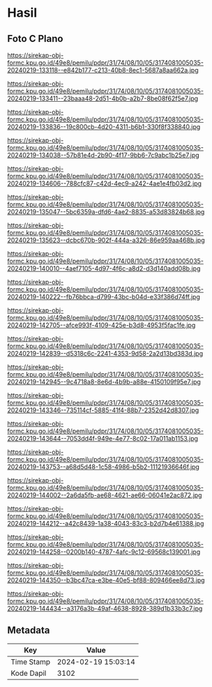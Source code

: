 # Hasil

## Foto C Plano

https://sirekap-obj-formc.kpu.go.id/49e8/pemilu/pdpr/31/74/08/10/05/3174081005035-20240219-133118--e842b177-c213-40b8-8ec1-5687a8aa662a.jpg

https://sirekap-obj-formc.kpu.go.id/49e8/pemilu/pdpr/31/74/08/10/05/3174081005035-20240219-133411--23baaa48-2d51-4b0b-a2b7-8be08f62f5e7.jpg

https://sirekap-obj-formc.kpu.go.id/49e8/pemilu/pdpr/31/74/08/10/05/3174081005035-20240219-133836--19c800cb-4d20-4311-b6b1-330f8f338840.jpg

https://sirekap-obj-formc.kpu.go.id/49e8/pemilu/pdpr/31/74/08/10/05/3174081005035-20240219-134038--57b81e4d-2b90-4f17-9bb6-7c9abc1b25e7.jpg

https://sirekap-obj-formc.kpu.go.id/49e8/pemilu/pdpr/31/74/08/10/05/3174081005035-20240219-134606--788cfc87-c42d-4ec9-a242-4ae1e4fb03d2.jpg

https://sirekap-obj-formc.kpu.go.id/49e8/pemilu/pdpr/31/74/08/10/05/3174081005035-20240219-135047--5bc6359a-dfd6-4ae2-8835-a53d83824b68.jpg

https://sirekap-obj-formc.kpu.go.id/49e8/pemilu/pdpr/31/74/08/10/05/3174081005035-20240219-135623--dcbc670b-902f-444a-a326-86e959aa468b.jpg

https://sirekap-obj-formc.kpu.go.id/49e8/pemilu/pdpr/31/74/08/10/05/3174081005035-20240219-140010--4aef7105-4d97-4f6c-a8d2-d3d140add08b.jpg

https://sirekap-obj-formc.kpu.go.id/49e8/pemilu/pdpr/31/74/08/10/05/3174081005035-20240219-140222--fb76bbca-d799-43bc-b04d-e33f386d74ff.jpg

https://sirekap-obj-formc.kpu.go.id/49e8/pemilu/pdpr/31/74/08/10/05/3174081005035-20240219-142705--afce993f-4109-425e-b3d8-4953f5fac1fe.jpg

https://sirekap-obj-formc.kpu.go.id/49e8/pemilu/pdpr/31/74/08/10/05/3174081005035-20240219-142839--d5318c6c-2241-4353-9d58-2a2d13bd383d.jpg

https://sirekap-obj-formc.kpu.go.id/49e8/pemilu/pdpr/31/74/08/10/05/3174081005035-20240219-142945--9c4718a8-8e6d-4b9b-a88e-4150109f95e7.jpg

https://sirekap-obj-formc.kpu.go.id/49e8/pemilu/pdpr/31/74/08/10/05/3174081005035-20240219-143346--735114cf-5885-41f4-88b7-2352d42d8307.jpg

https://sirekap-obj-formc.kpu.go.id/49e8/pemilu/pdpr/31/74/08/10/05/3174081005035-20240219-143644--7053dd4f-949e-4e77-8c02-17a011ab1153.jpg

https://sirekap-obj-formc.kpu.go.id/49e8/pemilu/pdpr/31/74/08/10/05/3174081005035-20240219-143753--a68d5d48-1c58-4986-b5b2-11121936646f.jpg

https://sirekap-obj-formc.kpu.go.id/49e8/pemilu/pdpr/31/74/08/10/05/3174081005035-20240219-144002--2a6da5fb-ae68-4621-ae66-06041e2ac872.jpg

https://sirekap-obj-formc.kpu.go.id/49e8/pemilu/pdpr/31/74/08/10/05/3174081005035-20240219-144212--a42c8439-1a38-4043-83c3-b2d7b4e61388.jpg

https://sirekap-obj-formc.kpu.go.id/49e8/pemilu/pdpr/31/74/08/10/05/3174081005035-20240219-144258--0200b140-4787-4afc-9c12-69568c139001.jpg

https://sirekap-obj-formc.kpu.go.id/49e8/pemilu/pdpr/31/74/08/10/05/3174081005035-20240219-144350--b3bc47ca-e3be-40e5-bf88-809466ee8d73.jpg

https://sirekap-obj-formc.kpu.go.id/49e8/pemilu/pdpr/31/74/08/10/05/3174081005035-20240219-144434--a3176a3b-49af-4638-8928-389d1b33b3c7.jpg


## Metadata

| Key        | Value               |
| ---------- | ------------------- |
| Time Stamp | 2024-02-19 15:03:14 |
| Kode Dapil | 3102                |



